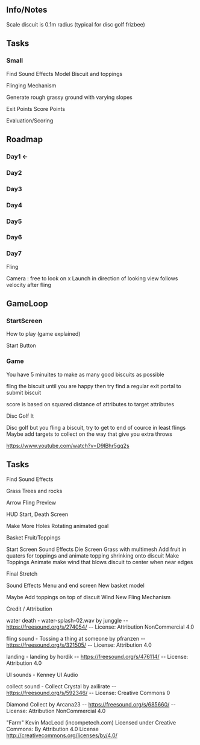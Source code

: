 ## Info/Notes

Scale
discuit is  0.1m radius (typical for disc golf frizbee)


## Tasks

### Small


Find Sound Effects
Model Biscuit and toppings

Flinging Mechanism

Generate rough grassy ground with varying slopes

Exit Points
Score Points

Evaluation/Scoring


## Roadmap

### Day1 <-

### Day2

### Day3

### Day4

### Day5

### Day6

### Day7




Fling

Camera : free to look on x
Launch in direction of looking
view follows velocity after fling



## GameLoop

### StartScreen
How to play (game explained)

Start Button

### Game
You have 5 minuites to make as many good biscuits as possible

fling the biscuit until you are happy then try find a regular exit portal to submit biscuit

score is based on squared distance of attributes to target attributes


Disc Golf It

Disc golf but you fling a biscuit, try to get to end of cource in least flings
Maybe add targets to collect on the way that give you extra throws



https://www.youtube.com/watch?v=D9lBhr5gq2s


## Tasks

Find Sound Effects

Grass
Trees and rocks

Arrow Fling Preview

HUD
Start, Death Screen

Make More Holes
Rotating animated goal





Basket
Fruit/Toppings



Start Screen
Sound Effects
Die Screen
Grass with multimesh
Add fruit in quaters for toppings and animate topping shrinking onto discuit
Make Toppings Animate
make wind that blows discuit to center when near edges

Final Stretch 

Sound Effects
Menu and end screen
New basket model

Maybe 
Add toppings on top of discuit
Wind
New Fling Mechanism





Credit / Attribution

water death - water-splash-02.wav by junggle -- https://freesound.org/s/274054/ -- License: Attribution NonCommercial 4.0

fling sound - Tossing a thing at someone by pfranzen -- https://freesound.org/s/321505/ -- License: Attribution 4.0

landing - landing by hordik -- https://freesound.org/s/476114/ -- License: Attribution 4.0

UI sounds - Kenney UI Audio

collect sound - Collect Crystal by axilirate -- https://freesound.org/s/592346/ -- License: Creative Commons 0

Diamond Collect by Arcana23 -- https://freesound.org/s/685660/ -- License: Attribution NonCommercial 4.0

"Farm" Kevin MacLeod (incompetech.com)
Licensed under Creative Commons: By Attribution 4.0 License
http://creativecommons.org/licenses/by/4.0/
